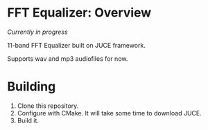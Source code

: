 # FFT Equalizer: Overview
*Currently in progress*

11-band FFT Equalizer built on JUCE framework.

Supports wav and mp3 audiofiles for now.

# Building
1. Clone this repository.
2. Configure with CMake. It will take some time to download JUCE.
4. Build it.
